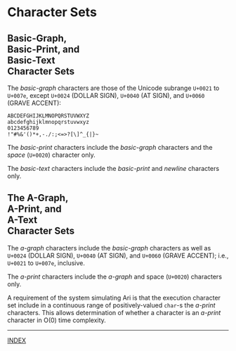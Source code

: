 Character Sets
==============

Basic-Graph,<br>
Basic-Print, and<br>
Basic-Text<br>
Character Sets
--------------------

The _basic-graph_ characters are those of the Unicode subrange
`U+0021` to `U+007e`, except `U+0024` (DOLLAR SIGN), `U+0040` (AT SIGN), and `U+0060` (GRAVE ACCENT):

    ABCDEFGHIJKLMNOPQRSTUVWXYZ
    abcdefghijklmnopqrstuvwxyz
    0123456789
    !"#%&'()*+,-./:;<=>?[\]^_{|}~

The _basic-print_ characters include the _basic-graph_
characters and the _space_ (`U+0020`) character only.

The _basic-text_ characters include the _basic-print_ and _newline_
characters only.

The A-Graph,<br>
A-Print, and<br>
A-Text<br>
Character Sets
----------------

The _a-graph_ characters include the _basic-graph_ characters as well as `U+0024` (DOLLAR SIGN), `U+0040` (AT SIGN), and `U+0060` (GRAVE ACCENT); i.e., `U+0021` to `U+007e`, inclusive.

The _a-print_ characters include the _a-graph_ and space (`U+0020`) characters only.

A requirement of the system simulating Ari is that the execution character set include in a continuous range of positively-valued `char`-s the _a-print_ characters. This allows determination of whether a character is an _a-print_ character in O(0) time complexity.

________________________________________________________________

[INDEX](../../index.md)
